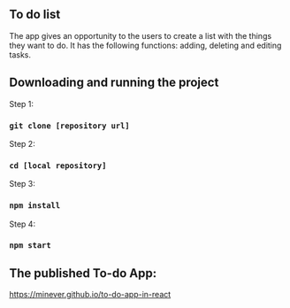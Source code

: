 ## To do list
The app gives an opportunity to the users to create a list with the things they want to do. It has the following functions: adding, deleting and editing tasks.

## Downloading and running the project

Step 1:

### `git clone [repository url]`

Step 2:

### `cd [local repository]`

Step 3:

### `npm install`

Step 4:

### `npm start`

## The published To-do App:
https://minever.github.io/to-do-app-in-react
